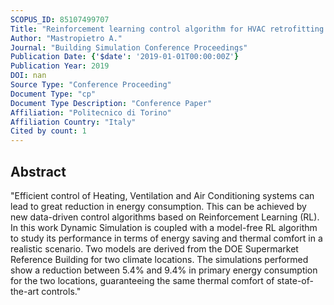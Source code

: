 ```yaml
---
SCOPUS_ID: 85107499707
Title: "Reinforcement learning control algorithm for HVAC retrofitting: Application to a supermarket building model by dynamic simulation"
Author: "Mastropietro A."
Journal: "Building Simulation Conference Proceedings"
Publication Date: {'$date': '2019-01-01T00:00:00Z'}
Publication Year: 2019
DOI: nan
Source Type: "Conference Proceeding"
Document Type: "cp"
Document Type Description: "Conference Paper"
Affiliation: "Politecnico di Torino"
Affiliation Country: "Italy"
Cited by count: 1
---
```


## Abstract
"Efficient control of Heating, Ventilation and Air Conditioning systems can lead to great reduction in energy consumption. This can be achieved by new data-driven control algorithms based on Reinforcement Learning (RL). In this work Dynamic Simulation is coupled with a model-free RL algorithm to study its performance in terms of energy saving and thermal comfort in a realistic scenario. Two models are derived from the DOE Supermarket Reference Building for two climate locations. The simulations performed show a reduction between 5.4% and 9.4% in primary energy consumption for the two locations, guaranteeing the same thermal comfort of state-of-the-art controls."
